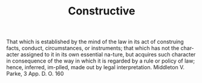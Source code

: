 ---
title: Constructive
letter: C
permalink: "/definitions/bld-constructive.html"
body: That which is established by the mind of the law in its act of construing facts,
  conduct, circumstances, or instruments; that which has not the char-acter assigned
  to it in its own essential na-ture, but acquires such character in consequence of
  the way in which it is regarded by a rule or policy of law; hence, inferred, im-plled,
  made out by legal interpretation. Middleton V. Parke, 3 App. D. O. 160
published_at: '2018-07-07'
source: Black's Law Dictionary 2nd Ed (1910)
layout: post
---